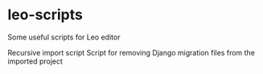# leo-scripts
Some useful scripts for Leo editor

Recursive import script
Script for removing Django migration files from the imported project
